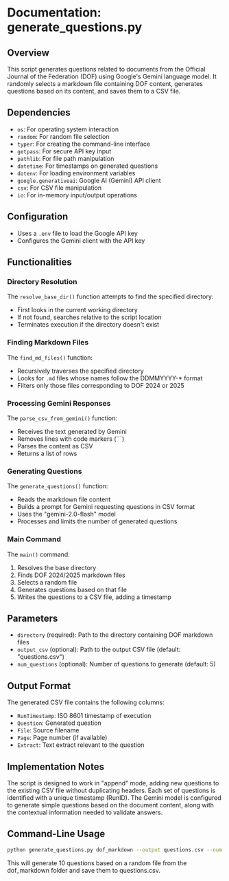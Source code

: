 # Documentation: generate_questions.py

## Overview
This script generates questions related to documents from the Official Journal of the Federation (DOF) using Google's Gemini language model. It randomly selects a markdown file containing DOF content, generates questions based on its content, and saves them to a CSV file.

## Dependencies
- `os`: For operating system interaction
- `random`: For random file selection
- `typer`: For creating the command-line interface
- `getpass`: For secure API key input
- `pathlib`: For file path manipulation
- `datetime`: For timestamps on generated questions
- `dotenv`: For loading environment variables
- `google.generativeai`: Google AI (Gemini) API client
- `csv`: For CSV file manipulation
- `io`: For in-memory input/output operations

## Configuration
- Uses a `.env` file to load the Google API key
- Configures the Gemini client with the API key

## Functionalities

### Directory Resolution
The `resolve_base_dir()` function attempts to find the specified directory:
- First looks in the current working directory
- If not found, searches relative to the script location
- Terminates execution if the directory doesn't exist

### Finding Markdown Files
The `find_md_files()` function:
- Recursively traverses the specified directory
- Looks for `.md` files whose names follow the DDMMYYYY-* format
- Filters only those files corresponding to DOF 2024 or 2025

### Processing Gemini Responses
The `parse_csv_from_gemini()` function:
- Receives the text generated by Gemini
- Removes lines with code markers (```)
- Parses the content as CSV
- Returns a list of rows

### Generating Questions
The `generate_questions()` function:
- Reads the markdown file content
- Builds a prompt for Gemini requesting questions in CSV format
- Uses the "gemini-2.0-flash" model
- Processes and limits the number of generated questions

### Main Command
The `main()` command:
1. Resolves the base directory
2. Finds DOF 2024/2025 markdown files
3. Selects a random file
4. Generates questions based on that file
5. Writes the questions to a CSV file, adding a timestamp

## Parameters
- `directory` (required): Path to the directory containing DOF markdown files
- `output_csv` (optional): Path to the output CSV file (default: "questions.csv")
- `num_questions` (optional): Number of questions to generate (default: 5)

## Output Format
The generated CSV file contains the following columns:
- `RunTimestamp`: ISO 8601 timestamp of execution
- `Question`: Generated question
- `File`: Source filename
- `Page`: Page number (if available)
- `Extract`: Text extract relevant to the question

## Implementation Notes
The script is designed to work in "append" mode, adding new questions to the existing CSV file without duplicating headers. Each set of questions is identified with a unique timestamp (RunID). The Gemini model is configured to generate simple questions based on the document content, along with the contextual information needed to validate answers.

## Command-Line Usage
```bash
python generate_questions.py dof_markdown --output questions.csv --num 10
```
This will generate 10 questions based on a random file from the dof_markdown folder and save them to questions.csv. 